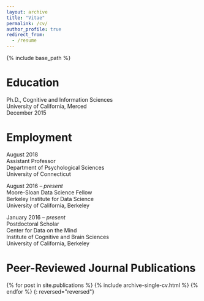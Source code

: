 ```yaml
---
layout: archive
title: "Vitae"
permalink: /cv/
author_profile: true
redirect_from:
  - /resume
---
```


{% include base_path %}

Education
======
Ph.D., Cognitive and Information Sciences
<br>University of California, Merced
<br>December 2015

Employment
======
August 2018
<br>Assistant Professor
<br>Department of Psychological Sciences
<br>University of Connecticut

August 2016 – *present*
<br>Moore-Sloan Data Science Fellow
<br>Berkeley Institute for Data Science
<br>University of California, Berkeley

January 2016 – *present*
<br>Postdoctoral Scholar
<br>Center for Data on the Mind
<br>Institute of Cognitive and Brain Sciences
<br>University of California, Berkeley

Peer-Reviewed Journal Publications
======
{% for post in site.publications %}
  {% include archive-single-cv.html %}
{% endfor %}
{: reversed="reversed"}

<!-- Talks
======
{% for post in site.talks %}
  {% include archive-single-talk-cv.html %}
{% endfor %}

Teaching
======
{% for post in site.teaching %}
  {% include archive-single-cv.html %}
{% endfor %} -->
